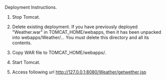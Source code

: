 Deployment Instructions.
1. Stop Tomcat.
2. Delete existing deployment. If you have previously deployed "Weather.war" in TOMCAT_HOME/webapps, then it has been unpacked into
   webapps/Weather/... You must delete this directory and all its contents.

3. Copy WAR file to TOMCAT_HOME/webapps/.
4. Start Tomcat. 
5. Access following url http://127.0.0.1:8080/Weather/getwether.jsp